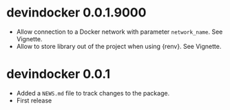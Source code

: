 # devindocker 0.0.1.9000

* Allow connection to a Docker network with parameter `network_name`. See Vignette.
* Allow to store library out of the project when using {renv}. See Vignette.

# devindocker 0.0.1

* Added a `NEWS.md` file to track changes to the package.
* First release
